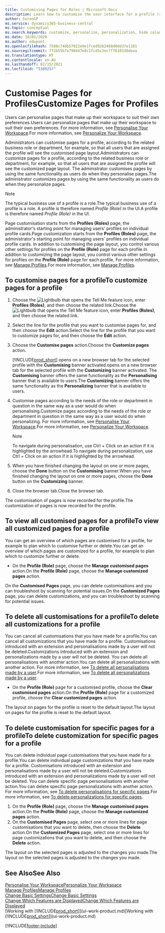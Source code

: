 ```yaml
---
title: Customising Pages for Roles | Microsoft Docs
description: Learn how to customise the user interface for a profile (role) so that all users assigned that role see a customised workspace.
author: SorenGP
ms.service: dynamics365-business-central
ms.topic: conceptual
ms.search.keywords: customize, personalize, personalization, hide columns, remove fields, move fields
ms.date: 10/01/2020
ms.author: edupont
ms.openlocfilehash: 7588c74db57022e9e1fced9262408d0dd37e1181
ms.sourcegitcommit: ff2b55b7e790447e0c1fcd5c2ec7f7610338ebaa
ms.translationtype: HT
ms.contentlocale: en-AU
ms.lasthandoff: 02/15/2021
ms.locfileid: "5389257"
---
```

# <a name="customize-pages-for-profiles"></a><span data-ttu-id="b2677-103">Customise Pages for Profiles</span><span class="sxs-lookup"><span data-stu-id="b2677-103">Customize Pages for Profiles</span></span>
<span data-ttu-id="b2677-104">Users can personalise pages that make up their workspace to suit their own preferences.</span><span class="sxs-lookup"><span data-stu-id="b2677-104">Users can personalize pages that make up their workspace to suit their own preferences.</span></span> <span data-ttu-id="b2677-105">For more information, see [Personalise Your Workspace](ui-personalization-user.md).</span><span class="sxs-lookup"><span data-stu-id="b2677-105">For more information, see [Personalize Your Workspace](ui-personalization-user.md).</span></span>

<span data-ttu-id="b2677-106">Administrators can customise pages for a profile, according to the related business role or department, for example, so that all users that are assigned the profile will see the customised page layout.</span><span class="sxs-lookup"><span data-stu-id="b2677-106">Administrators can customize pages for a profile, according to the related business role or department, for example, so that all users that are assigned the profile will see the customized page layout.</span></span> <span data-ttu-id="b2677-107">The administrator customises pages by using the same functionality as users do when they personalise pages.</span><span class="sxs-lookup"><span data-stu-id="b2677-107">The administrator customizes pages by using the same functionality as users do when they personalize pages.</span></span>

> [!NOTE]
> <span data-ttu-id="b2677-108">The typical business use of a profile is a role.</span><span class="sxs-lookup"><span data-stu-id="b2677-108">The typical business use of a profile is a role.</span></span> <span data-ttu-id="b2677-109">A profile is therefore named *Profile (Role)* in the UI.</span><span class="sxs-lookup"><span data-stu-id="b2677-109">A profile is therefore named *Profile (Role)* in the UI.</span></span>

<span data-ttu-id="b2677-110">Page customisation starts from the **Profiles (Roles)** page, the administrator's starting point for managing users' profiles on individual profile cards.</span><span class="sxs-lookup"><span data-stu-id="b2677-110">Page customization starts from the **Profiles (Roles)** page, the administrator's starting point for managing users' profiles on individual profile cards.</span></span> <span data-ttu-id="b2677-111">In addition to customising the page layout, you control various other settings for profiles on the **Profile (Role)** page for each profile.</span><span class="sxs-lookup"><span data-stu-id="b2677-111">In addition to customizing the page layout, you control various other settings for profiles on the **Profile (Role)** page for each profile.</span></span> <span data-ttu-id="b2677-112">For more information, see [Manage Profiles](admin-users-profiles-roles.md).</span><span class="sxs-lookup"><span data-stu-id="b2677-112">For more information, see [Manage Profiles](admin-users-profiles-roles.md).</span></span>

## <a name="to-customize-pages-for-a-profile"></a><span data-ttu-id="b2677-113">To customise pages for a profile</span><span class="sxs-lookup"><span data-stu-id="b2677-113">To customize pages for a profile</span></span>
1. <span data-ttu-id="b2677-114">Choose the ![Lightbulb that opens the Tell Me feature](media/ui-search/search_small.png "Tell me what you want to do") icon, enter **Profiles (Roles)**, and then choose the related link.</span><span class="sxs-lookup"><span data-stu-id="b2677-114">Choose the ![Lightbulb that opens the Tell Me feature](media/ui-search/search_small.png "Tell me what you want to do") icon, enter **Profiles (Roles)**, and then choose the related link.</span></span>
2. <span data-ttu-id="b2677-115">Select the line for the profile that you want to customise pages for, and then choose the **Edit** action.</span><span class="sxs-lookup"><span data-stu-id="b2677-115">Select the line for the profile that you want to customize pages for, and then choose the **Edit** action.</span></span>
3. <span data-ttu-id="b2677-116">Choose the **Customise pages** action.</span><span class="sxs-lookup"><span data-stu-id="b2677-116">Choose the **Customize pages** action.</span></span>

    [!INCLUDE[prod_short](includes/prod_short.md)] <span data-ttu-id="b2677-117">opens on a new browser tab for the selected profile with the **Customising** banner activated.</span><span class="sxs-lookup"><span data-stu-id="b2677-117">opens on a new browser tab for the selected profile with the **Customizing** banner activated.</span></span> <span data-ttu-id="b2677-118">The **Customising** banner offers the same functionality as the **Personalising** banner that is available to users.</span><span class="sxs-lookup"><span data-stu-id="b2677-118">The **Customizing** banner offers the same functionality as the **Personalizing** banner that is available to users.</span></span>

4. <span data-ttu-id="b2677-119">Customise pages according to the needs of the role or department in question in the same way as a user would do when personalising.</span><span class="sxs-lookup"><span data-stu-id="b2677-119">Customize pages according to the needs of the role or department in question in the same way as a user would do when personalizing.</span></span> <span data-ttu-id="b2677-120">For more information, see [Personalise Your Workspace](ui-personalization-user.md).</span><span class="sxs-lookup"><span data-stu-id="b2677-120">For more information, see [Personalize Your Workspace](ui-personalization-user.md).</span></span>

    > [!NOTE]
    > <span data-ttu-id="b2677-121">To navigate during personalisation, use Ctrl + Click on an action if it is highlighted by the arrowhead.</span><span class="sxs-lookup"><span data-stu-id="b2677-121">To navigate during personalization, use Ctrl + Click on an action if it is highlighted by the arrowhead.</span></span>

5. <span data-ttu-id="b2677-122">When you have finished changing the layout on one or more pages, choose the **Done** button on the **Customising** banner.</span><span class="sxs-lookup"><span data-stu-id="b2677-122">When you have finished changing the layout on one or more pages, choose the **Done** button on the **Customizing** banner.</span></span>
6. <span data-ttu-id="b2677-123">Close the browser tab.</span><span class="sxs-lookup"><span data-stu-id="b2677-123">Close the browser tab.</span></span>

<span data-ttu-id="b2677-124">The customisation of pages is now recorded for the profile.</span><span class="sxs-lookup"><span data-stu-id="b2677-124">The customization of pages is now recorded for the profile.</span></span>

## <a name="to-view-all-customized-pages-for-a-profile"></a><span data-ttu-id="b2677-125">To view all customised pages for a profile</span><span class="sxs-lookup"><span data-stu-id="b2677-125">To view all customized pages for a profile</span></span>

<span data-ttu-id="b2677-126">You can get an overview of which pages are customised for a profile, for example to plan which to customise further or delete.</span><span class="sxs-lookup"><span data-stu-id="b2677-126">You can get an overview of which pages are customized for a profile, for example to plan which to customize further or delete.</span></span>

- <span data-ttu-id="b2677-127">On the **Profile (Role)** page, choose the **Manage customised pages** action.</span><span class="sxs-lookup"><span data-stu-id="b2677-127">On the **Profile (Role)** page, choose the **Manage customized pages** action.</span></span>

<span data-ttu-id="b2677-128">On the **Customised Pages** page, you can delete customisations and you can troubleshoot by scanning for potential issues.</span><span class="sxs-lookup"><span data-stu-id="b2677-128">On the **Customized Pages** page, you can delete customizations, and you can troubleshoot by scanning for potential issues.</span></span>  

## <a name="to-delete-all-customizations-for-a-profile"></a><span data-ttu-id="b2677-129">To delete all customisations for a profile</span><span class="sxs-lookup"><span data-stu-id="b2677-129">To delete all customizations for a profile</span></span>
<span data-ttu-id="b2677-130">You can cancel all customisations that you have made for a profile.</span><span class="sxs-lookup"><span data-stu-id="b2677-130">You can cancel all customizations that you have made for a profile.</span></span> <span data-ttu-id="b2677-131">Customisations introduced with an extension and personalisations made by a user will not be deleted.</span><span class="sxs-lookup"><span data-stu-id="b2677-131">Customizations introduced with an extension and personalizations made by a user will not be deleted.</span></span> <span data-ttu-id="b2677-132">You can delete all personalisations with another action.</span><span class="sxs-lookup"><span data-stu-id="b2677-132">You can delete all personalizations with another action.</span></span> <span data-ttu-id="b2677-133">For more information, see [To delete all personalisations made by a user](admin-users-profiles-roles.md#to-delete-all-personalizations-made-by-a-user).</span><span class="sxs-lookup"><span data-stu-id="b2677-133">For more information, see [To delete all personalizations made by a user](admin-users-profiles-roles.md#to-delete-all-personalizations-made-by-a-user).</span></span>

- <span data-ttu-id="b2677-134">On the **Profile (Role)** page for a customised profile, choose the **Clear customised pages** action.</span><span class="sxs-lookup"><span data-stu-id="b2677-134">On the **Profile (Role)** page for a customized profile, choose the **Clear customized pages** action.</span></span>

<span data-ttu-id="b2677-135">The layout on pages for the profile is reset to the default layout.</span><span class="sxs-lookup"><span data-stu-id="b2677-135">The layout on pages for the profile is reset to the default layout.</span></span>  

## <a name="to-delete-customization-for-specific-pages-for-a-profile"></a><span data-ttu-id="b2677-136">To delete customisation for specific pages for a profile</span><span class="sxs-lookup"><span data-stu-id="b2677-136">To delete customization for specific pages for a profile</span></span>
<span data-ttu-id="b2677-137">You can delete individual page customisations that you have made for a profile.</span><span class="sxs-lookup"><span data-stu-id="b2677-137">You can delete individual page customizations that you have made for a profile.</span></span> <span data-ttu-id="b2677-138">Customisations introduced with an extension and personalisations made by a user will not be deleted.</span><span class="sxs-lookup"><span data-stu-id="b2677-138">Customizations introduced with an extension and personalizations made by a user will not be deleted.</span></span> <span data-ttu-id="b2677-139">You can delete specific page personalisations with another action.</span><span class="sxs-lookup"><span data-stu-id="b2677-139">You can delete specific page personalizations with another action.</span></span> <span data-ttu-id="b2677-140">For more information, see [To delete personalisations for specific pages](admin-users-profiles-roles.md#to-delete-personalizations-for-specific-pages).</span><span class="sxs-lookup"><span data-stu-id="b2677-140">For more information, see [To delete personalizations for specific pages](admin-users-profiles-roles.md#to-delete-personalizations-for-specific-pages).</span></span>

1. <span data-ttu-id="b2677-141">On the **Profile (Role)** page, choose the **Manage customised pages** action.</span><span class="sxs-lookup"><span data-stu-id="b2677-141">On the **Profile (Role)** page, choose the **Manage customized pages** action.</span></span>
2. <span data-ttu-id="b2677-142">On the **Customised Pages** page, select one or more lines for page customisations that you want to delete, then choose the **Delete** action.</span><span class="sxs-lookup"><span data-stu-id="b2677-142">On the **Customized Pages** page, select one or more lines for page customizations that you want to delete, and then choose the **Delete** action.</span></span>

<span data-ttu-id="b2677-143">The layout on the selected pages is adjusted to the changes you made.</span><span class="sxs-lookup"><span data-stu-id="b2677-143">The layout on the selected pages is adjusted to the changes you made.</span></span>

## <a name="see-also"></a><span data-ttu-id="b2677-144">See Also</span><span class="sxs-lookup"><span data-stu-id="b2677-144">See Also</span></span>

[<span data-ttu-id="b2677-145">Personalise Your Workspace</span><span class="sxs-lookup"><span data-stu-id="b2677-145">Personalize Your Workspace</span></span>](ui-personalization-user.md)  
[<span data-ttu-id="b2677-146">Manage Profiles</span><span class="sxs-lookup"><span data-stu-id="b2677-146">Manage Profiles</span></span>](admin-users-profiles-roles.md)  
[<span data-ttu-id="b2677-147">Change Basic Settings</span><span class="sxs-lookup"><span data-stu-id="b2677-147">Change Basic Settings</span></span>](ui-change-basic-settings.md)  
[<span data-ttu-id="b2677-148">Change Which Features are Displayed</span><span class="sxs-lookup"><span data-stu-id="b2677-148">Change Which Features are Displayed</span></span>](ui-experiences.md)  
<span data-ttu-id="b2677-149">[Working with [!INCLUDE[prod_short](includes/prod_short.md)]](ui-work-product.md)</span><span class="sxs-lookup"><span data-stu-id="b2677-149">[Working with [!INCLUDE[prod_short](includes/prod_short.md)]](ui-work-product.md)</span></span>  


[!INCLUDE[footer-include](includes/footer-banner.md)]